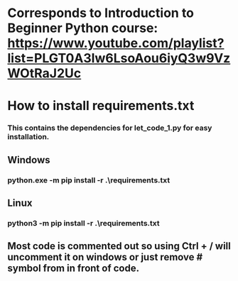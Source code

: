# Corresponds to Introduction to Beginner Python course: https://www.youtube.com/playlist?list=PLGT0A3lw6LsoAou6iyQ3w9VzWOtRaJ2Uc

# How to install requirements.txt
### This contains the dependencies for let_code_1.py for easy installation.
## Windows
### python.exe -m pip install -r .\requirements.txt

## Linux
### python3 -m pip install -r .\requirements.txt

## Most code is commented out so using Ctrl + / will uncomment it on windows or just remove # symbol from in front of code.
